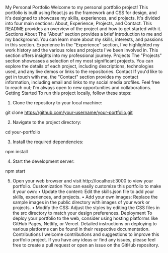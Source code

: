 My Personal Portfolio
Welcome to my personal portfolio project! This portfolio is built using React.js as the framework and CSS for design, and it's designed to showcase my skills, experiences, and projects. It's divided into four main sections: About, Experience, Projects, and Contact. This README provides an overview of the project and how to get started with it.
Sections
About
The "About" section provides a brief introduction to me and my background. You can learn more about my skills, interests, and passions in this section.
Experience
In the "Experience" section, I've highlighted my work history and the various roles and projects I've been involved in. This section offers insights into my professional journey.
Projects
The "Projects" section showcases a selection of my most significant projects. You can explore the details of each project, including descriptions, technologies used, and any live demos or links to the repositories.
Contact
If you'd like to get in touch with me, the "Contact" section provides my contact information, including email and links to my social media profiles. Feel free to reach out; I'm always open to new opportunities and collaborations.
Getting Started
To run this project locally, follow these steps:
1.	Clone the repository to your local machine:

git clone https://github.com/your-username/your-portfolio.git 

2.	Navigate to the project directory:

cd your-portfolio 

3.	Install the required dependencies:

npm install
 
4.	Start the development server:

npm start
 
5.	Open your web browser and visit http://localhost:3000 to view your portfolio.
Customization
You can easily customize this portfolio to make it your own:
•	Update the content: Edit the skills.json file to add your skills, experiences, and projects.
•	Add your own images: Replace the sample images in the public directory with images of your work or projects.
•	Modify the CSS: Adjust the styles by editing the CSS files in the src directory to match your design preferences.
Deployment
To deploy your portfolio to the web, consider using hosting platforms like GitHub Pages, Netlify, or Vercel. Detailed instructions on deploying to various platforms can be found in their respective documentation.
Contributions
I welcome contributions and suggestions to improve this portfolio project. If you have any ideas or find any issues, please feel free to create a pull request or open an issue on the GitHub repository.

